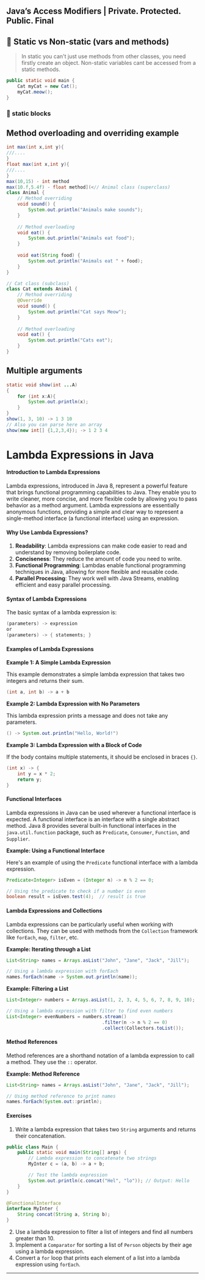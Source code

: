 ## Java’s Access Modifiers | Private. Protected. Public. Final


## 🤔 Static vs Non-static (vars and methods)
> In static you can't just use methods from other classes, you need firstly create an object. Non-static variables cant be accessed from a static methods. 
```Java
public static void main {
	Cat myCat = new Cat();
	myCat.meow();
}
```

### 📒 static blocks


## Method overloading and overriding example

```Java
int max(int x,int y){
///....
}
float max(int x,int y){
///....
}
max(10,15) - int method
max(10.f,5.4f) - float method](<// Animal class (superclass)
class Animal {
    // Method overriding
    void sound() {
        System.out.println("Animals make sounds");
    }
    
    // Method overloading
    void eat() {
        System.out.println("Animals eat food");
    }
    
    void eat(String food) {
        System.out.println("Animals eat " + food);
    }
}

// Cat class (subclass)
class Cat extends Animal {
    // Method overriding
    @Override
    void sound() {
        System.out.println("Cat says Meow");
    }
    
    // Method overloading
    void eat() {
        System.out.println("Cats eat");
    }
}
```
## Multiple arguments

```Java
static void show(int ...A)
{
	for (int x:A){
		System.out.println(x);
	}
}
show(1, 3, 10) -> 1 3 10
// Also you can parse here an array 
show(new int[] {1,2,3,4}); -> 1 2 3 4

```

#  Lambda Expressions in Java

#### Introduction to Lambda Expressions

Lambda expressions, introduced in Java 8, represent a powerful feature that brings functional programming capabilities to Java. They enable you to write cleaner, more concise, and more flexible code by allowing you to pass behavior as a method argument. Lambda expressions are essentially anonymous functions, providing a simple and clear way to represent a single-method interface (a functional interface) using an expression.

#### Why Use Lambda Expressions?

1. **Readability**: Lambda expressions can make code easier to read and understand by removing boilerplate code.
2. **Conciseness**: They reduce the amount of code you need to write.
3. **Functional Programming**: Lambdas enable functional programming techniques in Java, allowing for more flexible and reusable code.
4. **Parallel Processing**: They work well with Java Streams, enabling efficient and easy parallel processing.

#### Syntax of Lambda Expressions

The basic syntax of a lambda expression is:

```java
(parameters) -> expression
or
(parameters) -> { statements; }
```
#### Examples of Lambda Expressions

**Example 1: A Simple Lambda Expression**

This example demonstrates a simple lambda expression that takes two integers and returns their sum.

```java
(int a, int b) -> a + b
```

**Example 2: Lambda Expression with No Parameters**

This lambda expression prints a message and does not take any parameters.

```java
() -> System.out.println("Hello, World!")
```

**Example 3: Lambda Expression with a Block of Code**

If the body contains multiple statements, it should be enclosed in braces `{}`.

```java
(int x) -> {
    int y = x * 2;
    return y;
}
```

#### Functional Interfaces

Lambda expressions in Java can be used wherever a functional interface is expected. A functional interface is an interface with a single abstract method. Java 8 provides several built-in functional interfaces in the `java.util.function` package, such as `Predicate`, `Consumer`, `Function`, and `Supplier`.

**Example: Using a Functional Interface**

Here's an example of using the `Predicate` functional interface with a lambda expression.

```java
Predicate<Integer> isEven = (Integer n) -> n % 2 == 0;

// Using the predicate to check if a number is even
boolean result = isEven.test(4);  // result is true
```

#### Lambda Expressions and Collections

Lambda expressions can be particularly useful when working with collections. They can be used with methods from the `Collection` framework like `forEach`, `map`, `filter`, etc.

**Example: Iterating through a List**

```java
List<String> names = Arrays.asList("John", "Jane", "Jack", "Jill");

// Using a lambda expression with forEach
names.forEach(name -> System.out.println(name));
```

**Example: Filtering a List**

```java
List<Integer> numbers = Arrays.asList(1, 2, 3, 4, 5, 6, 7, 8, 9, 10);

// Using a lambda expression with filter to find even numbers
List<Integer> evenNumbers = numbers.stream()
                                   .filter(n -> n % 2 == 0)
                                   .collect(Collectors.toList());
```

#### Method References

Method references are a shorthand notation of a lambda expression to call a method. They use the `::` operator.

**Example: Method Reference**

```java
List<String> names = Arrays.asList("John", "Jane", "Jack", "Jill");

// Using method reference to print names
names.forEach(System.out::println);
```

#### Exercises

1. Write a lambda expression that takes two `String` arguments and returns their concatenation.
```java
public class Main {
    public static void main(String[] args) {
        // Lambda expression to concatenate two strings
        MyInter c = (a, b) -> a + b;

        // Test the lambda expression
        System.out.println(c.concat("Hel", "lo")); // Output: Hello
    }
}

@FunctionalInterface
interface MyInter {
    String concat(String a, String b);
}
```
2. Use a lambda expression to filter a list of integers and find all numbers greater than 10.
3. Implement a `Comparator` for sorting a list of `Person` objects by their age using a lambda expression.
4. Convert a `for` loop that prints each element of a list into a lambda expression using `forEach`.


---



